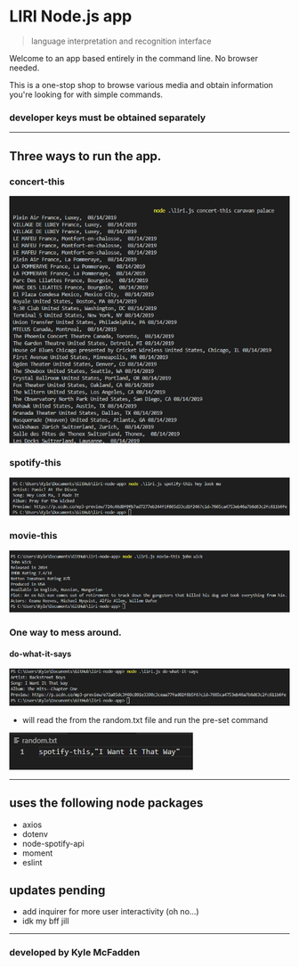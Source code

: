 # LIRI Node.js app
> language interpretation and recognition interface

Welcome to an app based entirely in the command line. No browser needed.

This is a one-stop shop to browse various media and obtain information you're looking for with simple commands.

### developer keys must be obtained separately
___

## Three ways to run the app.

### concert-this

![concert](images/bandtest.png)

### spotify-this 

![spotify](images/songtest.png)

### movie-this

![movie](images/movietest.png)

### One way to mess around.

#### do-what-it-says

![dothething](images/randomtest.png)

* will read the from the random.txt file and run the pre-set command

![randomtext](images/randText.png)

---

## uses the following node packages

* axios
* dotenv
* node-spotify-api
* moment
* eslint

## updates pending

* add inquirer for more user interactivity (oh no...)
* idk my bff jill

---

### developed by Kyle McFadden 
